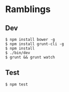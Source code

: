 # Ramblings

## Dev

    $ npm install bower -g
    $ npm install grunt-cli -g
    $ npm install
    $ ./bin/dev
    $ grunt && grunt watch

## Test

    $ npm test
